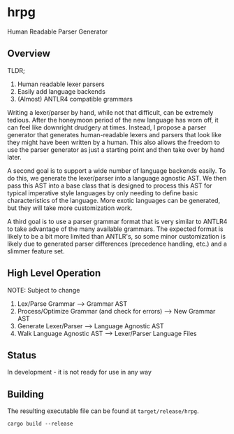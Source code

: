 # hrpg

Human Readable Parser Generator

## Overview

TLDR;

1. Human readable lexer parsers
2. Easily add language backends
3. (Almost) ANTLR4 compatible grammars

Writing a lexer/parser by hand, while not that difficult, can be extremely tedious. After the honeymoon period of the
new language has worn off, it can feel like downright drudgery at times. Instead, I propose a parser generator that
generates human-readable lexers and parsers that look like they might have been written by a human. This also allows the
freedom to use the parser generator as just a starting point and then take over by hand later.

A second goal is to support a wide number of language backends easily. To do this, we generate the lexer/parser into a
language agnostic AST. We then pass this AST into a base class that is designed to process this AST for typical
imperative style languages by only needing to define basic characteristics of the language. More exotic languages can be
generated, but they will take more customization work.

A third goal is to use a parser grammar format that is very similar to ANTLR4 to take advantage of the many available
grammars. The expected format is likely to be a bit more limited than ANTLR's, so some minor customization is likely due
to generated parser differences (precedence handling, etc.) and a slimmer feature set.

## High Level Operation

NOTE: Subject to change

1. Lex/Parse Grammar --> Grammar AST
2. Process/Optimize Grammar (and check for errors) --> New Grammar AST
3. Generate Lexer/Parser --> Language Agnostic AST
4. Walk Language Agnostic AST --> Lexer/Parser Language Files

## Status

In development - it is not ready for use in any way

## Building

The resulting executable file can be found at `target/release/hrpg`.

```shell
cargo build --release
```
